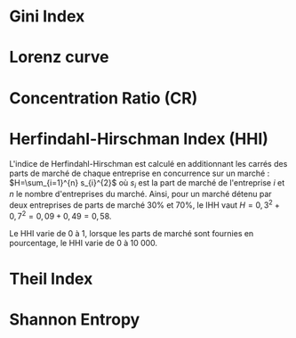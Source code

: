 # Gini Index


# Lorenz curve

# Concentration Ratio (CR)

# Herfindahl-Hirschman Index (HHI)

L'indice de Herfindahl-Hirschman est calculé en additionnant les carrés des parts de marché de chaque entreprise en concurrence sur un marché : $H=\sum_{i=1}^{n} s_{i}^{2}$ où $s_{i}$ est la part de marché de l'entreprise $i$ et $n$ le nombre d'entreprises du marché. Ainsi, pour un marché détenu par deux entreprises de parts de marché 30% et 70%, le IHH vaut $H=0,3^{2}+0,7^{2}=0,09+0,49=0,58$.

Le HHI varie de 0 à 1, lorsque les parts de marché sont fournies en pourcentage, le HHI varie de 0 à 10 000.



# Theil Index

# Shannon Entropy
